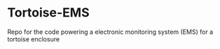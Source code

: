 # Tortoise-EMS
Repo for the code powering a electronic monitoring system (EMS) for a tortoise enclosure
